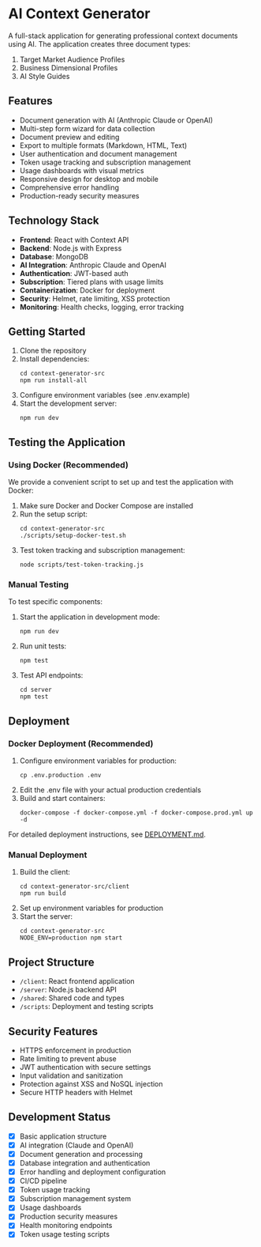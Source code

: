 # AI Context Generator

A full-stack application for generating professional context documents using AI. The application creates three document types:

1. Target Market Audience Profiles
2. Business Dimensional Profiles
3. AI Style Guides

## Features

- Document generation with AI (Anthropic Claude or OpenAI)
- Multi-step form wizard for data collection
- Document preview and editing
- Export to multiple formats (Markdown, HTML, Text)
- User authentication and document management
- Token usage tracking and subscription management
- Usage dashboards with visual metrics
- Responsive design for desktop and mobile
- Comprehensive error handling
- Production-ready security measures

## Technology Stack

- **Frontend**: React with Context API
- **Backend**: Node.js with Express
- **Database**: MongoDB
- **AI Integration**: Anthropic Claude and OpenAI
- **Authentication**: JWT-based auth
- **Subscription**: Tiered plans with usage limits
- **Containerization**: Docker for deployment
- **Security**: Helmet, rate limiting, XSS protection
- **Monitoring**: Health checks, logging, error tracking

## Getting Started

1. Clone the repository
2. Install dependencies:
   ```
   cd context-generator-src
   npm run install-all
   ```
3. Configure environment variables (see .env.example)
4. Start the development server:
   ```
   npm run dev
   ```

## Testing the Application

### Using Docker (Recommended)

We provide a convenient script to set up and test the application with Docker:

1. Make sure Docker and Docker Compose are installed
2. Run the setup script:
   ```
   cd context-generator-src
   ./scripts/setup-docker-test.sh
   ```
3. Test token tracking and subscription management:
   ```
   node scripts/test-token-tracking.js
   ```

### Manual Testing

To test specific components:

1. Start the application in development mode:
   ```
   npm run dev
   ```
2. Run unit tests:
   ```
   npm test
   ```
3. Test API endpoints:
   ```
   cd server
   npm test
   ```

## Deployment

### Docker Deployment (Recommended)

1. Configure environment variables for production:
   ```
   cp .env.production .env
   ```
2. Edit the .env file with your actual production credentials
3. Build and start containers:
   ```
   docker-compose -f docker-compose.yml -f docker-compose.prod.yml up -d
   ```

For detailed deployment instructions, see [DEPLOYMENT.md](./context-generator-src/DEPLOYMENT.md).

### Manual Deployment

1. Build the client:
   ```
   cd context-generator-src/client
   npm run build
   ```
2. Set up environment variables for production
3. Start the server:
   ```
   cd context-generator-src
   NODE_ENV=production npm start
   ```
   
## Project Structure

- `/client`: React frontend application
- `/server`: Node.js backend API
- `/shared`: Shared code and types
- `/scripts`: Deployment and testing scripts

## Security Features

- HTTPS enforcement in production
- Rate limiting to prevent abuse
- JWT authentication with secure settings
- Input validation and sanitization
- Protection against XSS and NoSQL injection
- Secure HTTP headers with Helmet

## Development Status

- [x] Basic application structure
- [x] AI integration (Claude and OpenAI)
- [x] Document generation and processing
- [x] Database integration and authentication
- [x] Error handling and deployment configuration
- [x] CI/CD pipeline
- [x] Token usage tracking
- [x] Subscription management system
- [x] Usage dashboards
- [x] Production security measures
- [x] Health monitoring endpoints
- [x] Token usage testing scripts
